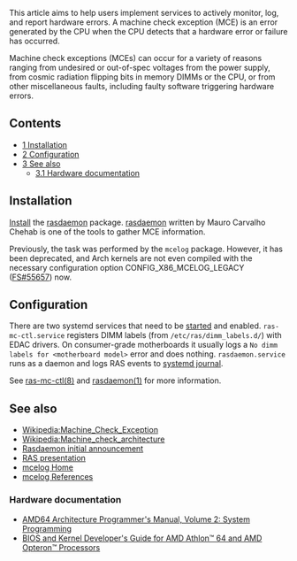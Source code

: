 This article aims to help users implement services to actively monitor, log, and report hardware errors. A machine check exception (MCE) is an error generated by the CPU when the CPU detects that a hardware error or failure has occurred.

Machine check exceptions (MCEs) can occur for a variety of reasons ranging from undesired or out-of-spec voltages from the power supply, from cosmic radiation flipping bits in memory DIMMs or the CPU, or from other miscellaneous faults, including faulty software triggering hardware errors.

## Contents

*   [1 Installation](#Installation)
*   [2 Configuration](#Configuration)
*   [3 See also](#See_also)
    *   [3.1 Hardware documentation](#Hardware_documentation)

## Installation

[Install](/index.php/Install "Install") the [rasdaemon](https://aur.archlinux.org/packages/rasdaemon/) package. [rasdaemon](https://pagure.io/rasdaemon) written by Mauro Carvalho Chehab is one of the tools to gather MCE information.

Previously, the task was performed by the `mcelog` package. However, it has been deprecated, and Arch kernels are not even compiled with the necessary configuration option CONFIG_X86_MCELOG_LEGACY ([FS#55657](https://bugs.archlinux.org/task/55657)) now.

## Configuration

There are two systemd services that need to be [started](/index.php/Start "Start") and enabled. `ras-mc-ctl.service` registers DIMM labels (from `/etc/ras/dimm_labels.d/`) with EDAC drivers. On consumer-grade motherboards it usually logs a `No dimm labels for <motherboard model>` error and does nothing. `rasdaemon.service` runs as a daemon and logs RAS events to [systemd journal](/index.php/Systemd_journal "Systemd journal").

See [ras-mc-ctl(8)](https://www.mankier.com/8/ras-mc-ctl) and [rasdaemon(1)](https://www.mankier.com/1/rasdaemon) for more information.

## See also

*   [Wikipedia:Machine_Check_Exception](https://en.wikipedia.org/wiki/Machine_Check_Exception "wikipedia:Machine Check Exception")
*   [Wikipedia:Machine_check_architecture](https://en.wikipedia.org/wiki/Machine_check_architecture "wikipedia:Machine check architecture")
*   [Rasdaemon initial announcement](https://lwn.net/Articles/543097/)
*   [RAS presentation](https://events.linuxfoundation.org/sites/events/files/slides/RAS_presentation_LinuxCon_NA_0.pdf)
*   [mcelog Home](http://www.mcelog.org/)
*   [mcelog References](http://www.mcelog.org/references.html)

### Hardware documentation

*   [AMD64 Architecture Programmer's Manual, Volume 2: System Programming](http://support.amd.com/us/Processor_TechDocs/APM_v2_24593.pdf)
*   [BIOS and Kernel Developer's Guide for AMD Athlon™ 64 and AMD Opteron™ Processors](http://support.amd.com/us/Processor_TechDocs/26094.PDF)